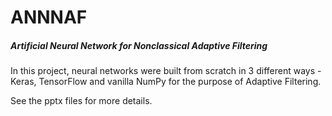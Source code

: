 # ANNNAF
##### Artificial Neural Network for Nonclassical Adaptive Filtering

In this project, neural networks were built from scratch in 3 different ways - Keras, TensorFlow and vanilla NumPy for the purpose of Adaptive Filtering.

See the pptx files for more details.
